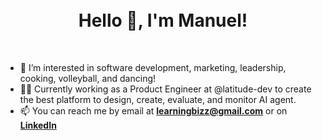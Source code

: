 <h1 align="center">
    <br>
    Hello 👋, I'm Manuel!
    <br>
</h1>

<br>

- 👀 I’m interested in software development, marketing, leadership, cooking, volleyball, and dancing!
- 👨‍💻 Currently working as a Product Engineer at @latitude-dev to create the best platform to design, create, evaluate, and monitor AI agent. 
- 📫 You can reach me by email at **[learningbizz@gmail.com](mailto:learningbizz@gmail.com)** or on **[LinkedIn](https://www.linkedin.com/in/manuelnavid)**

<!---
LearningBizz/LearningBizz is a ✨ special ✨ repository because its `README.md` (this file) appears on your GitHub profile.
You can click the Preview link to take a look at your changes.
--->
